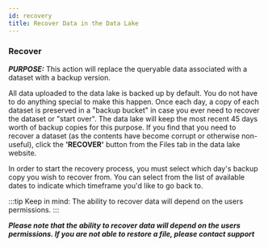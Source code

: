 ```yaml
---
id: recovery
title: Recover Data in the Data Lake 
---
```


### Recover

***PURPOSE:***  This action will replace the queryable data associated with a dataset with a backup version.

All data uploaded to the data lake is backed up by default. You do not have to do anything special to make this happen. Once each day, a copy of each dataset is preserved in a "backup bucket" in case you ever need to recover the dataset or "start over". 
The data lake will keep the most recent 45 days worth of backup copies for this purpose. If you find that you need to recover a dataset (as the contents have become corrupt or otherwise non-useful), click the **'RECOVER'** button from the Files tab in the data lake website.


In order to start the recovery process, you must select which day's backup copy you wish to
recover from. You can select from the list of available dates to indicate which timeframe
you'd like to go back to.




:::tip Keep in mind:
The ability to recover data will depend on the users permissions.
:::

***Please note that the ability to recover data will depend on the users permissions. If you are not able to restore a file, please contact support***